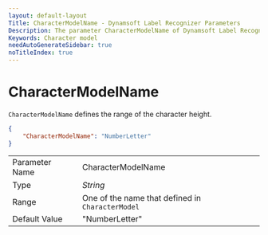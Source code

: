 ```yaml
---
layout: default-layout
Title: CharacterModelName - Dynamsoft Label Recognizer Parameters
Description: The parameter CharacterModelName of Dynamsoft Label Recognizer defines the name of character models.
Keywords: Character model
needAutoGenerateSidebar: true
noTitleIndex: true
---
```


# CharacterModelName

`CharacterModelName` defines the range of the character height.

```json
{
    "CharacterModelName": "NumberLetter"
}
```

|  |  |
| :------------------- | :------------------------ |
| Parameter Name | CharacterModelName |
| Type | *String* |
| Range | One of the name that defined in `CharacterModel` |
| Default Value | "NumberLetter" |
